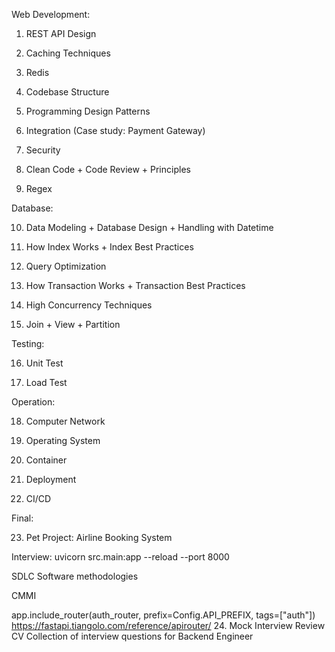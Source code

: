 ﻿Web Development:

1. REST API Design

2. Caching Techniques

3. Redis

4. Codebase Structure

5. Programming Design Patterns

6. Integration (Case study: Payment Gateway)

7. Security

8. Clean Code + Code Review + Principles

9. Regex

Database:

10. Data Modeling + Database Design + Handling with Datetime

11. How Index Works + Index Best Practices

12. Query Optimization

13. How Transaction Works + Transaction Best Practices

14. High Concurrency Techniques

15. Join + View + Partition

Testing:

16. Unit Test

17. Load Test

Operation:

18. Computer Network

19. Operating System

20. Container

21. Deployment

22. CI/CD

Final:

23. Pet Project: Airline Booking System

Interview:
uvicorn src.main:app --reload --port 8000
 
SDLC
Software methodologies
 
CMMI
 

app.include_router(auth_router, prefix=Config.API_PREFIX, tags=["auth"])
 https://fastapi.tiangolo.com/reference/apirouter/
24. Mock Interview Review CV Collection of interview questions for Backend Engineer